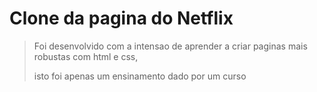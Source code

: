 # Clone da pagina do Netflix 

> Foi desenvolvido com a intensao de aprender a criar paginas mais robustas com html e css,
>
> isto foi apenas um ensinamento dado por um curso

